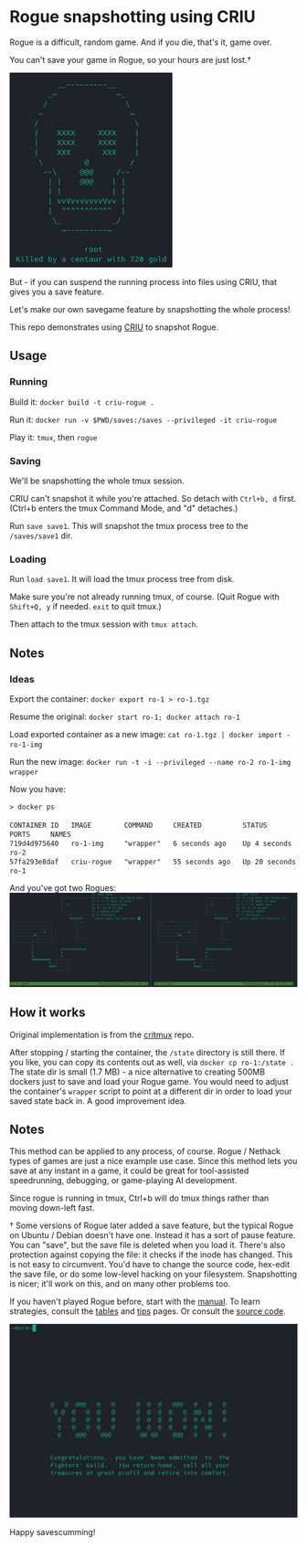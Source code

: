 # Rogue snapshotting using CRIU

Rogue is a difficult, random game. And if you die, that's it, game over. 

You can't save your game in Rogue, so your hours are just lost.†

![rogue game over screen](img/dead_screen.png)

But - if you can suspend the running process into files using CRIU, that gives you a save feature. 

Let's make our own savegame feature by snapshotting the whole process! 

This repo demonstrates using [CRIU](https://criu.org/Main_Page) to snapshot Rogue.

## Usage

### Running

Build it: `docker build -t criu-rogue .`

Run it: `docker run -v $PWD/saves:/saves --privileged -it criu-rogue`

Play it: `tmux`, then `rogue`

### Saving

We'll be snapshotting the whole tmux session.

CRIU can't snapshot it while you're attached. So detach with `Ctrl+b, d` first. 
(Ctrl+b enters the tmux Command Mode, and "d" detaches.)

Run `save save1`. This will snapshot the tmux process tree to the `/saves/save1` dir.

### Loading

Run `load save1`. It will load the tmux process tree from disk.

Make sure you're not already running tmux, of course.
(Quit Rogue with `Shift+Q, y` if needed. `exit` to quit tmux.)

Then attach to the tmux session with `tmux attach`.

## Notes

### Ideas






Export the container: `docker export ro-1 > ro-1.tgz` 

Resume the original: `docker start ro-1; docker attach ro-1`

Load exported container as a new image: `cat ro-1.tgz | docker import - ro-1-img`

Run the new image: `docker run -t -i --privileged --name ro-2 ro-1-img wrapper`

Now you have:

```
> docker ps

CONTAINER ID   IMAGE        COMMAND     CREATED          STATUS          PORTS     NAMES
719d4d975640   ro-1-img     "wrapper"   6 seconds ago    Up 4 seconds              ro-2
57fa293e8daf   criu-rogue   "wrapper"   55 seconds ago   Up 20 seconds             ro-1
```

And you've got two Rogues:
![two copies of the same rogue game](img/double-rogue.png)

## How it works

Original implementation is from the [critmux](https://github.com/jpetazzo/critmux) repo.

After stopping / starting the container, the `/state` directory is still there. If you like, you can copy its contents out as well, via `docker cp ro-1:/state .` The state dir is small (1.7 MB) - a nice alternative to creating 500MB dockers just to save and load your Rogue game. You would need to adjust the container's `wrapper` script to point at a different dir in order to load your saved state back in. A good improvement idea.

## Notes

This method can be applied to any process, of course. Rogue / Nethack types of games are just a nice example use case. Since this method lets you save at any instant in a game, it could be great for tool-assisted speedrunning, debugging, or game-playing AI development.

Since rogue is running in tmux, Ctrl+b will do tmux things rather than moving down-left fast.

† Some versions of Rogue later added a save feature, but the typical Rogue on Ubuntu / Debian doesn't have one. Instead it has a sort of pause feature. You can "save", but the save file is deleted when you load it. There's also protection against copying the file: it checks if the inode has changed. This is not easy to circumvent. You'd have to change the source code, hex-edit the save file, or do some low-level hacking on your filesystem. Snapshotting is nicer; it'll work on this, and on many other problems too.

If you haven't played Rogue before, start with the [manual](docs/rogue-manual.pdf). To learn strategies, consult the [tables](docs/tables.md) and [tips](docs/tips.md) pages. Or consult the [source code](https://salsa.debian.org/ucko/bsdgames-nonfree/-/tree/master).

![rogue win screen](img/win.png)

Happy savescumming!


